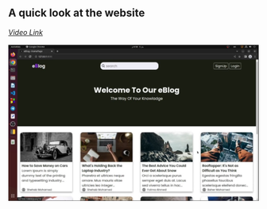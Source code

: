 <h2> A quick look at the website </h2>
<a href="https://drive.google.com/file/d/19TU2FMH_a1neZOhQe4v0xDawbaP7Rydd/view?usp=share_link"><i>Video Link<i></a> <br></br>
<a href="https://drive.google.com/file/d/19TU2FMH_a1neZOhQe4v0xDawbaP7Rydd/view?usp=share_link">
    <img src="website-img.jpg"/>
</a>
